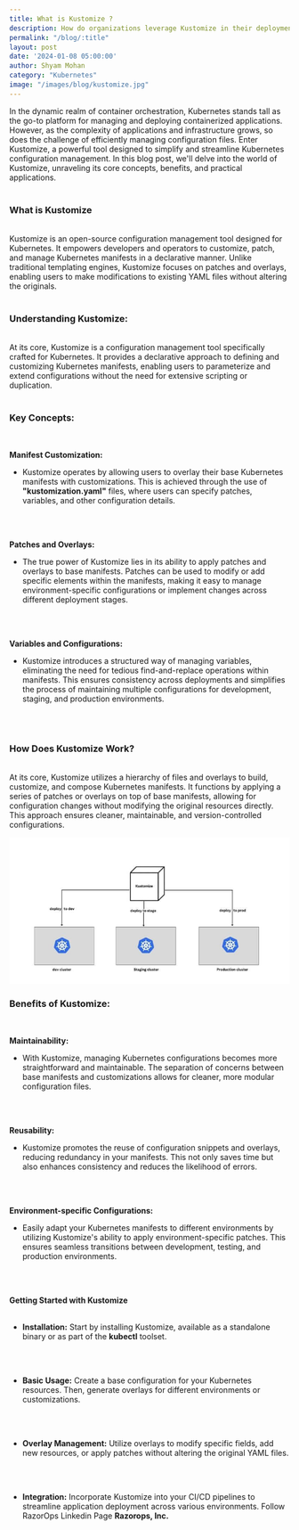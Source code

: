 ```yaml
---
title: What is Kustomize ?
description: How do organizations leverage Kustomize in their deployment and configuration management processes?
permalink: "/blog/:title"
layout: post
date: '2024-01-08 05:00:00'
author: Shyam Mohan
category: "Kubernetes"
image: "/images/blog/kustomize.jpg"
---
```


In the dynamic realm of container orchestration, Kubernetes stands tall as the go-to platform for managing and deploying containerized applications. However, as the complexity of applications and infrastructure grows, so does the challenge of efficiently managing configuration files. Enter Kustomize, a powerful tool designed to simplify and streamline Kubernetes configuration management. In this blog post, we'll delve into the world of Kustomize, unraveling its core concepts, benefits, and practical applications.
<br>
<br>

### **What is Kustomize**
<br>
Kustomize is an open-source configuration management tool designed for Kubernetes. It empowers developers and operators to customize, patch, and manage Kubernetes manifests in a declarative manner. Unlike traditional templating engines, Kustomize focuses on patches and overlays, enabling users to make modifications to existing YAML files without altering the originals.
<br>
<br>

### **Understanding Kustomize:**
<br>
At its core, Kustomize is a configuration management tool specifically crafted for Kubernetes. It provides a declarative approach to defining and customizing Kubernetes manifests, enabling users to parameterize and extend configurations without the need for extensive scripting or duplication.
<br>
<br>

### **Key Concepts:**
<br>

**Manifest Customization:**
<br>

* Kustomize operates by allowing users to overlay their base Kubernetes manifests with customizations. This is achieved through the use of **"kustomization.yaml"** files, where users can specify patches, variables, and other configuration details.
<br>
<br>

**Patches and Overlays:**
<br>

* The true power of Kustomize lies in its ability to apply patches and overlays to base manifests. Patches can be used to modify or add specific elements within the manifests, making it easy to manage environment-specific configurations or implement changes across different deployment stages.
<br>
<br>

**Variables and Configurations:**
<br>

* Kustomize introduces a structured way of managing variables, eliminating the need for tedious find-and-replace operations within manifests. This ensures consistency across deployments and simplifies the process of maintaining multiple configurations for development, staging, and production environments.
<br>
<br>

### **How Does Kustomize Work?**
<br>
At its core, Kustomize utilizes a hierarchy of files and overlays to build, customize, and compose Kubernetes manifests. It functions by applying a series of patches or overlays on top of base manifests, allowing for configuration changes without modifying the original resources directly. This approach ensures cleaner, maintainable, and version-controlled configurations.
<br>

![](/images/blog/kustomize-inside.jpg)
<br>

### **Benefits of Kustomize:**
<br>

**Maintainability:**
<br>

* With Kustomize, managing Kubernetes configurations becomes more straightforward and maintainable. The separation of concerns between base manifests and customizations allows for cleaner, more modular configuration files.
<br>
<br>

**Reusability:**
<br>

* Kustomize promotes the reuse of configuration snippets and overlays, reducing redundancy in your manifests. This not only saves time but also enhances consistency and reduces the likelihood of errors.
<br>
<br>

**Environment-specific Configurations:**
<br>

* Easily adapt your Kubernetes manifests to different environments by utilizing Kustomize's ability to apply environment-specific patches. This ensures seamless transitions between development, testing, and production environments.
<br>
<br>

**Getting Started with Kustomize**
<br>
<br>

* **Installation:** Start by installing Kustomize, available as a standalone binary or as part of the **kubectl** toolset.
<br>
<br>

* **Basic Usage:** Create a base configuration for your Kubernetes resources. Then, generate overlays for different environments or customizations.
<br>
<br>

* **Overlay Management:** Utilize overlays to modify specific fields, add new resources, or apply patches without altering the original YAML files.
<br>
<br>

* **Integration:** Incorporate Kustomize into your CI/CD pipelines to streamline application deployment across various environments. Follow RazorOps Linkedin Page <a href="https://www.linkedin.com/company/razorops/" target=_blank style="text-decoration: none"> <b>Razorops, Inc.</b></a> 